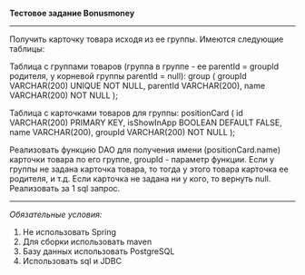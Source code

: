 **Тестовое задание Bonusmoney**

--------------------------------

Получить карточку товара исходя из ее группы. 
Имеются следующие таблицы: 

Таблица с группами товаров (группа в группе - ее parentId = groupId родителя,
у корневой группы parentId = null):
group (
groupId VARCHAR(200) UNIQUE NOT NULL,
parentId VARCHAR(200),
name VARCHAR(200) NOT NULL
);

Таблица с карточками товаров для группы:
positionCard (
id VARCHAR(200) PRIMARY KEY,
isShowInApp BOOLEAN DEFAULT FALSE,
name VARCHAR(200),
groupId VARCHAR(200) NOT NULL
);

Реализовать функцию DAO для получения имени (positionCard.name) карточки 
товара по его группе, groupId - параметр функции. 
Если у группы не задана карточка товара, то тогда у 
этого товара карточка ее родителя, и т.д. 
Если карточка не задана ни у кого, то вернуть null.
Реализовать за 1 sql запрос. 

--------------------------------
*Обязательные условия:*
1. Не использовать Spring
2. Для сборки использовать maven
3. Базу данных использовать PostgreSQL
4. Использовать sql и JDBC


